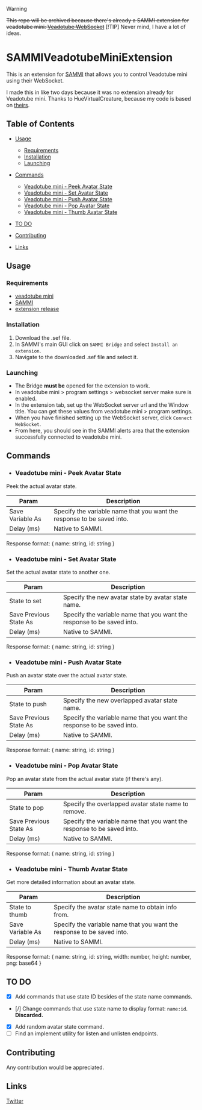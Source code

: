 > [!WARNING]
> ~~This repo will be archived because there's already a SAMMI extension for veadotube mini: [Veadotube WebSocket](https://github.com/BoltTheMeerkat/veadotube-websocket)~~
> [!TIP]
> Never mind, I have a lot of ideas.

# SAMMIVeadotubeMiniExtension
This is an extension for [SAMMI](https://sammi.solutions/) that allows you to control Veadotube mini using their WebSocket.
<!-- ![](/assets/logo%20not%20alpha%20in%20head.png) -->
I made this in like two days because it was no extension already for Veadotube mini. Thanks to HueVirtualCreature, because my code is based on [theirs](https://github.com/HueVirtualCreature/SAMMIVtubeStudioExtension).

## Table of Contents
- [Usage](#usage)
  - [Requirements](#requirements)
  - [Installation](#installation)
  - [Launching](#launching)

- [Commands](#commands)
  - [Veadotube mini - Peek Avatar State](#veadotube-mini---peek-avatar-state)
  - [Veadotube mini - Set Avatar State](#veadotube-mini---set-avatar-state)
  - [Veadotube mini - Push Avatar State](#veadotube-mini---push-avatar-state)
  - [Veadotube mini - Pop Avatar State](#veadotube-mini---pop-avatar-state)
  - [Veadotube mini - Thumb Avatar State](#veadotube-mini---thumb-avatar-state)
- [TO DO](#to-do)
- [Contributing](#contributing)
- [Links](#links)

## Usage
### Requirements
- [veadotube mini](https://olmewe.itch.io/veadotube-mini)
- [SAMMI](https://sammi.solutions/docs/download)
- [extension release](https://github.com/Benjas333/SAMMIVeadotubeMiniExtension/releases/latest)

### Installation
1. Download the .sef file.
2. In SAMMI's main GUI click on `SAMMI Bridge` and select `Install an extension`.
3. Navigate to the downloaded .sef file and select it.

### Launching
- The Bridge **must be** opened for the extension to work.
- In veadotube mini > program settings > websocket server make sure is enabled.
- In the extension tab, set up the WebSocket server url and the Window title. You can get these values from veadotube mini > program settings.
- When you have finished setting up the WebSocket server, click `Connect WebSocket`.
- From here, you should see in the SAMMI alerts area that the extension successfully connected to veadotube mini.

## Commands
- ### Veadotube mini - Peek Avatar State
Peek the actual avatar state.

Param | Description
------------- | -------------
Save Variable As | Specify the variable name that you want the response to be saved into.
Delay (ms) | Native to SAMMI.

Response format: {
        name: string,
        id: string
}

- ### Veadotube mini - Set Avatar State
Set the actual avatar state to another one.

Param | Description
------------- | -------------
State to set | Specify the new avatar state by avatar state name.
Save Previous State As | Specify the variable name that you want the response to be saved into.
Delay (ms) | Native to SAMMI.

Response format: {
        name: string,
        id: string
}

- ### Veadotube mini - Push Avatar State
Push an avatar state over the actual avatar state.

Param | Description
------------- | -------------
State to push | Specify the new overlapped avatar state name.
Save Previous State As | Specify the variable name that you want the response to be saved into.
Delay (ms) | Native to SAMMI.

Response format: {
        name: string,
        id: string
}

- ### Veadotube mini - Pop Avatar State
Pop an avatar state from the actual avatar state (if there's any).

Param | Description
------------- | -------------
State to pop | Specify the overlapped avatar state name to remove.
Save Previous State As | Specify the variable name that you want the response to be saved into.
Delay (ms) | Native to SAMMI.

Response format: {
        name: string,
        id: string
}

- ### Veadotube mini - Thumb Avatar State
Get more detailed information about an avatar state.

Param | Description
------------- | -------------
State to thumb | Specify the avatar state name to obtain info from.
Save Variable As | Specify the variable name that you want the response to be saved into.
Delay (ms) | Native to SAMMI.

Response format: {
        name: string,
        id: string,
        width: number,
        height: number,
        png: base64
}

## TO DO
- [x] Add commands that use state ID besides of the state name commands.
- [/] Change commands that use state name to display format: `name:id`. **Discarded.**
- [x] Add random avatar state command.
- [ ] Find an implement utility for listen and unlisten endpoints.

## Contributing
Any contribution would be appreciated.

## Links
[Twitter](https://twitter.com/ElBenjas333)
